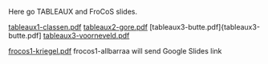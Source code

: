 Here go TABLEAUX and FroCoS slides.


[tableaux1-classen.pdf](tableaux1-classen.pdf)
[tableaux2-gore.pdf](tableaux2-gore.pdf)
[tableaux3-butte.pdf]{tableaux3-butte.pdf]
[tableaux3-voorneveld.pdf](tableaux3-voorneveld.pdf)


[frocos1-kriegel.pdf](frocos1-kriegel.pdf)
frocos1-allbarraa will send Google Slides link


